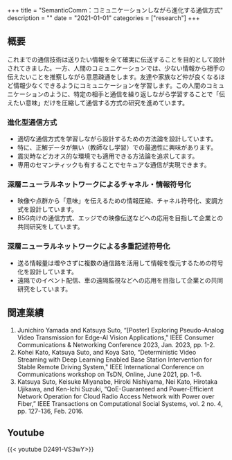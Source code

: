 +++
title = "SemanticComm：コミュニケーションしながら進化する通信方式"
description = ""
date = "2021-01-01"
categories = ["research"]
+++

## 概要
これまでの通信技術は送りたい情報を全て確実に伝送することを目的として設計されてきました。一方、人間のコミュニケーションでは、少ない情報から相手の伝えたいことを推察しながら意思疎通をします。友達や家族など仲が良くなるほど情報少なくできるようにコミュニケーションを学習します。この人間のコミュニケーションのように、特定の相手と通信を繰り返しながら学習することで「伝えたい意味」だけを圧縮して通信する方式の研究を進めています。
### 進化型通信方式
- 適切な通信方式を学習しながら設計するための方法論を設計しています。
- 特に、正解データが無い（教師なし学習）での最適性に興味があります。
- 震災時などカオス的な環境でも適用できる方法論を追求してます。
- 専用のセマンティックも有することでセキュアな通信が実現できます。
### 深層ニューラルネットワークによるチャネル・情報符号化
- 映像や点群から「意味」を伝えるための情報圧縮、チャネル符号化、変調方式を設計しています。
- B5G向けの通信方式、エッジでの映像伝送などへの応用を目指して企業との共同研究をしています。
### 深層ニューラルネットワークによる多重記述符号化
- 送る情報量は増やさずに複数の通信路を活用して情報を復元するための符号化を設計しています。
- 遠隔でのイベント配信、車の遠隔監視などへの応用を目指して企業との共同研究をしています。

## 関連業績
1. Junichiro Yamada and Katsuya Suto, “[Poster] Exploring Pseudo-Analog Video Transmission for Edge-AI Vision Applications," IEEE Consumer Communications & Networking Conference 2023, Jan. 2023, pp. 1-2.
2. Kohei Kato, Katsuya Suto, and Koya Sato, “Deterministic Video Streaming with Deep Learning Enabled Base Station Intervention for Stable Remote Driving System," IEEE International Conference on Communications workshop on TsDN, Online, June 2021, pp. 1-6.
3. Katsuya Suto, Keisuke Miyanabe, Hiroki Nishiyama, Nei Kato, Hirotaka Ujikawa, and Ken-Ichi Suzuki, “QoE-Guaranteed and Power-Efficient Network Operation for Cloud Radio Access Network with Power over Fiber,” IEEE Transactions on Computational Social Systems, vol. 2 no. 4, pp. 127-136, Feb. 2016. 


## Youtube
{{< youtube D2491-VS3wY>}}